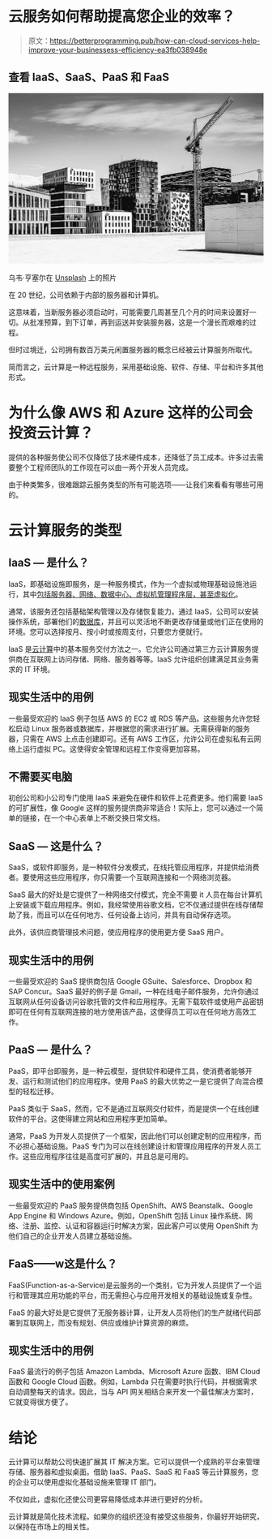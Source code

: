 # 云服务如何帮助提高您企业的效率？

> 原文：<https://betterprogramming.pub/how-can-cloud-services-help-improve-your-businessess-efficiency-ea3fb038948e>

## 查看 IaaS、SaaS、PaaS 和 FaaS

![](img/8811a8c03856dd8b24389af2bf86b12b.png)

乌韦·亨塞尔在 [Unsplash](https://unsplash.com/s/photos/skyscraper-crane?utm_source=unsplash&utm_medium=referral&utm_content=creditCopyText) 上的照片

在 20 世纪，公司依赖于内部的服务器和计算机。

这意味着，当新服务器必须启动时，可能需要几周甚至几个月的时间来设置好一切。从批准预算，到下订单，再到运送并安装服务器，这是一个漫长而艰难的过程。

但时过境迁，公司拥有数百万美元闲置服务器的概念已经被云计算服务所取代。

简而言之，云计算是一种远程服务，采用基础设施、软件、存储、平台和许多其他形式。

# 为什么像 AWS 和 Azure 这样的公司会投资云计算？

提供的各种服务使公司不仅降低了技术硬件成本，还降低了员工成本。许多过去需要整个工程师团队的工作现在可以由一两个开发人员完成。

由于种类繁多，很难跟踪云服务类型的所有可能选项——让我们来看看有哪些可用的。

# **云计算服务的类型**

## IaaS — **是什么？**

IaaS，即基础设施即服务，是一种服务模式，作为一个虚拟或物理基础设施池运行，其中[包括服务器、网络、数据中心、虚拟机管理程序层，甚至虚拟化](https://www.theseattledataguy.com/5-aws-technologies-thatll-make-your-life-easier/)。

通常，该服务还包括基础架构管理以及存储恢复能力。通过 IaaS，公司可以安装操作系统，部署他们的[数据库](https://www.theseattledataguy.com/big-data-bigger-results-data-driven-solutions-for-company/)，并且可以灵活地不断更改存储量或他们正在使用的环境。您可以选择按月、按小时或按周支付，只要您方便就行。

IaaS 是[云计算](https://logitanalytics.com/what-are-the-different-kinds-of-cloud-computing-services/)中的基本服务交付方法之一。它允许公司通过第三方云计算服务提供商在互联网上访问存储、网络、服务器等等。IaaS 允许组织创建满足其业务需求的 IT 环境。

## **现实生活中的用例**

一些最受欢迎的 IaaS 例子包括 AWS 的 EC2 或 RDS 等产品。这些服务允许您轻松启动 Linux 服务器或数据库，并根据您的需求进行扩展。无需获得新的服务器，只需在 AWS 上点击创建即可。还有 AWS 工作区，允许公司在虚拟私有云网络上运行虚拟 PC。这使得安全管理和远程工作变得更加容易。

## 不需要买电脑

初创公司和小公司专门使用 IaaS 来避免在硬件和软件上花费更多。他们需要 IaaS 的可扩展性，像 Google 这样的服务提供商非常适合！实际上，您可以通过一个简单的链接，在一个中心表单上不断交换日常文档。

## SaaS — **这是什么？**

SaaS，或软件即服务，是一种软件分发模式，在线托管应用程序，并提供给消费者。要使用这些应用程序，你只需要一个互联网连接和一个网络浏览器。

SaaS 最大的好处是它提供了一种网络交付模式，完全不需要 it 人员在每台计算机上安装或下载应用程序。例如，我经常使用谷歌文档，它不仅通过提供在线存储帮助了我，而且可以在任何地方、任何设备上访问，并具有自动保存选项。

此外，该供应商管理技术问题，使应用程序的使用更方便 SaaS 用户。

## **现实生活中的用例**

一些最受欢迎的 SaaS 提供商包括 Google GSuite、Salesforce、Dropbox 和 SAP Concur。SaaS 最好的例子是 Gmail，一种在线电子邮件服务，允许你通过互联网从任何设备访问谷歌托管的文件和应用程序。无需下载软件或使用产品密钥即可在任何有互联网连接的地方使用该产品，这使得员工可以在任何地方高效工作。

## PaaS — **是什么？**

PaaS，即平台即服务，是一种云模型，提供软件和硬件工具，使消费者能够开发、运行和测试他们的应用程序。使用 PaaS 的最大优势之一是它提供了向混合模型的轻松迁移。

PaaS 类似于 SaaS，然而，它不是通过互联网交付软件，而是提供一个在线创建软件的平台。这使得建立网站和应用程序更加简单。

通常，PaaS 为开发人员提供了一个框架，因此他们可以创建定制的应用程序，而不必担心基础设施。PaaS 专门为可以在线创建设计和管理应用程序的开发人员工作。这些应用程序往往是高度可扩展的，并且总是可用的。

## **现实生活中的使用案例**

一些最受欢迎的 PaaS 服务提供商包括 OpenShift、AWS Beanstalk、Google App Engine 和 Windows Azure。例如，OpenShift 包括 Linux 操作系统、网络、注册、监控、认证和容器运行时解决方案，因此客户可以使用 OpenShift 为他们自己的企业开发人员建立基础设施。

## FaaS——w**这是什么？**

FaaS(Function-as-a-Service)是云服务的一个类别，它为开发人员提供了一个运行和管理其应用功能的平台，而无需担心与应用开发相关的基础设施或复杂性。

FaaS 的最大好处是它提供了无服务器计算，让开发人员将他们的生产就绪代码部署到互联网上，而没有规划、供应或维护计算资源的麻烦。

## **现实生活中的用例**

FaaS 最流行的例子包括 Amazon Lambda、Microsoft Azure 函数、IBM Cloud 函数和 Google Cloud 函数。例如，Lambda 只在需要时执行代码，并根据需求自动调整每天的请求。因此，当与 API 网关相结合来开发一个最佳解决方案时，它就变得很方便了。

# **结论**

云计算可以帮助公司快速扩展其 IT 解决方案。它可以提供一个成熟的平台来管理存储、服务器和虚拟桌面。借助 IaaS、PaaS、SaaS 和 FaaS 等云计算服务，您的企业可以使用虚拟化基础设施来管理 IT 部门。

不仅如此，虚拟化还使公司更容易降低成本并进行更好的分析。

云计算就是简化技术流程。如果你的组织还没有接受这些服务，你最好开始研究，以保持在市场上的相关性。